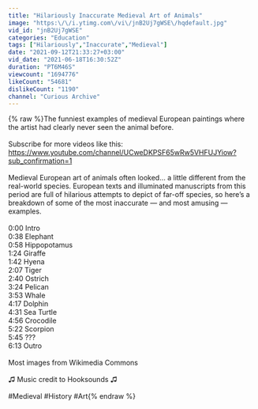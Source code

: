 ```yaml
---
title: "Hilariously Inaccurate Medieval Art of Animals"
image: "https:\/\/i.ytimg.com\/vi\/jnB2Uj7gWSE\/hqdefault.jpg"
vid_id: "jnB2Uj7gWSE"
categories: "Education"
tags: ["Hilariously","Inaccurate","Medieval"]
date: "2021-09-12T21:33:27+03:00"
vid_date: "2021-06-18T16:30:52Z"
duration: "PT6M46S"
viewcount: "1694776"
likeCount: "54681"
dislikeCount: "1190"
channel: "Curious Archive"
---
```

{% raw %}The funniest examples of medieval European paintings where the artist had clearly never seen the animal before. <br /> <br />Subscribe for more videos like this: <a rel="nofollow" target="blank" href="https://www.youtube.com/channel/UCweDKPSF65wRw5VHFUJYiow?sub_confirmation=1">https://www.youtube.com/channel/UCweDKPSF65wRw5VHFUJYiow?sub_confirmation=1</a><br /><br />Medieval European art of animals often looked… a little different from the real-world species. European texts and illuminated manuscripts from this period are full of hilarious attempts to depict of far-off species, so here’s a breakdown of some of the most inaccurate — and most amusing — examples.<br /><br />0:00 Intro<br />0:38 Elephant <br />0:58 Hippopotamus <br />1:24 Giraffe<br />1:42 Hyena<br />2:07 Tiger    <br />2:40 Ostrich  <br />3:24 Pelican <br />3:53 Whale<br />4:17 Dolphin <br />4:31 Sea Turtle<br />4:56 Crocodile<br />5:22 Scorpion<br />5:45 ???<br />6:13 Outro<br /><br />Most images from Wikimedia Commons<br /><br />♫ Music credit to Hooksounds ♫<br /> <br />#Medieval #History #Art{% endraw %}
